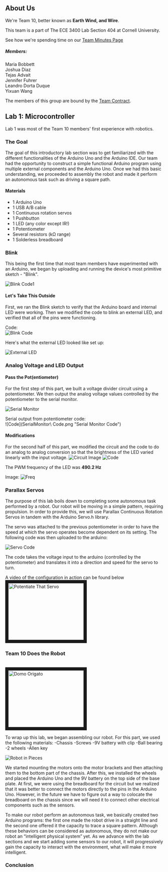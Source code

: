 ## About Us

We're Team 10, better known as **Earth Wind, and Wire**.

This team is a part of The ECE 3400 Lab Section 404 at Cornell University.

See how we're spending time on our [Team Minutes Page](Mnutes.md)


##### Members: <br>
Maria Bobbett <br>
Joshua Diaz <br>
Tejas Advait <br>
Jennifer Fuhrer <br>
Leandro Dorta Duque <br>
Yixuan Wang <br>

The members of this group are bound by the [Team Contract](Contract.md). 

## Lab 1: Microcontroller
Lab 1 was most of the Team 10 members' first experience with robotics.
### The Goal

The goal of this introductory lab section was to get familiarized with the different functionalities of the Arduino Uno and the Arduino IDE. Our team had the opportunity to construct a simple functional Arduino program using multiple external components and the Arduino Uno. Once we had this basic understanding, we proceeded to assembly the robot and made it perform an autonomous task such as driving a square path.

#### Materials

- 1 Arduino Uno
- 1 USB A/B cable
- 1 Continuous rotation servos
- 1 Pushbutton
- 1 LED (any color except IR!)
- 1 Potentiometer
- Several resistors (kΩ range)
- 1 Solderless breadboard

### Blink
This being the first time that most team members have experimented with an Arduino, we began by uploading and running the device's most primitive sketch - "Blink".

![Blink Code1](BlinkBasic.png "Blink Code1")

#### Let's Take This Outside

First, we ran the Blink sketch to verify that the Arduino board and internal LED were working. Then we modified the code to blink an external LED, and verified that all of the pins were functioning. 

Code:<br>
![Blink Code](Selection_002.png "Blink Code")

Here's what the external LED looked like set up: <br>

![External LED](IMG_3192.JPG "External LED")

### Analog Voltage and LED Output
#### Pass the Pot(entiometer)
For the first step of this part, we built a voltage divider circuit using a potentiometer. We then output the analog voltage values controlled by the potentiometer to the serial monitor.

![Serial Monitor](SerialMonitor.png "Serial Monitor")

Serial output from potentiometer code:<br>
![Code](SerialMonitor\ Code.png "Serial Monitor Code")

#### Modifications
For the second half of this part, we modified the circuit and the code to do an analog to analog conversion so that the brightness of the LED varied linearly with the input voltage. 
![Circuit Image](IMG_3195.JPG "Circuit Image") 
![Code](3195Code.png "Circuit Code")

The PWM frequency of the LED was **490.2 Hz**

Image:
![Freq](PWNFreq.png "PWN Frequency")

### Parallax Servos
The purpose of this lab boils down to completing some autonomous task performed by a robot. Our robot will be moving in a simple pattern, requiring propulsion. In order to provide this, we will use Parallax Continuous Rotation Servos in tandem with the Arduino Servo.h library.

The servo was attached to the previous potentiometer in order to have the speed at which the servo operates become dependent on its setting. The following code was then uploaded to the arduino:

![Servo Code](ServoCode.png "Servo Code")

The code takes the voltage input to the arduino (controlled by the potentiometer) and translates it into a direction and speed for the servo to turn.

A video of the configuration in action can be found below<br> <a href="http://www.youtube.com/watch?feature=player_embedded&v=RKeNJGQvyiw&feature=youtu.be"><img src="http://img.youtube.com/vi/RKeNJGQvyiw&feature=youtu.be/0.jpg" 
alt="Potentiate That Servo" width="240" height="180" border="10" /></a>


### Team 10 Does the Robot
<br> <a href="http://www.youtube.com/watch?feature=player_embedded&v=w1iMTuMnZG8&feature=youtu.be"><img src="http://img.youtube.com/vi/w1iMTuMnZG8&feature=youtu.be/0.jpg" 
alt="Domo Origato" width="240" height="180" border="10" /></a>

To wrap up this lab, we began assembling our robot. For this part, we used the following materials:
-Chassis
-Screws
-9V battery with clip
-Ball bearing
-2 wheels 
-Allen key 

![Robot in Pieces](whenAMommyRobotAndADaddyRobotLoveEachOtherVeryMuch.png "Robot Parts")

We started mounting the motors onto the motor brackets and then attaching them to the bottom part of the chassis. After this, we installed the wheels and placed the Arduino Uno and the 9V battery on the top side of the base plate. At first, we were using the breadboard for the circuit but we realized that it was better to connect the motors directly to the pins in the Arduino Uno. However, in the future we have to figure out a way to colocate the breadboard on the chassis since we will need it to connect other electrical components such as the sensors. 

To make our robot perform an autonomous task, we basically created two Arduino programs: the first one made the robot drive in a straight line and the second one offered it the capacity to trace a square pattern. Although these behaviors can be considered as autonomous, they do not make our robot an “intelligent physical system” yet. As we advance with the lab sections and we start adding some sensors to our robot, it will progressively gain the capacity to interact with the environment, what will make it more intelligent.  

### Conclusion